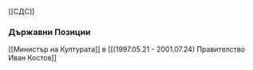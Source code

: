 [[СДС]]

### Държавни Позиции
[[Министър на Културата]] в [[(1997.05.21 - 2001.07.24) Правителство Иван Костов]]